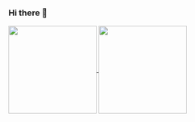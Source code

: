 ### Hi there 👋

<a href="https://github.com/mikequinton">
  <img height=175 align="center" src="https://github-readme-stats.vercel.app/api?username=mikequinton&theme=dracula" />
</a>
<a href="https://github.com/mikequinton">
  <img height=175 align="center" src="https://github-readme-stats.vercel.app/api/top-langs?username=mikequinton&theme=dracula&layout=compact&langs_count=8&card_width=320" />
</a>

<!--
**MikeQuinton/MikeQuinton** is a ✨ _special_ ✨ repository because its `README.md` (this file) appears on your GitHub profile.

Here are some ideas to get you started:

- 🔭 I’m currently working on ...
- 🌱 I’m currently learning ...
- 👯 I’m looking to collaborate on ...
- 🤔 I’m looking for help with ...
- 💬 Ask me about ...
- 📫 How to reach me: ...
- 😄 Pronouns: ...
- ⚡ Fun fact: ...
-->
